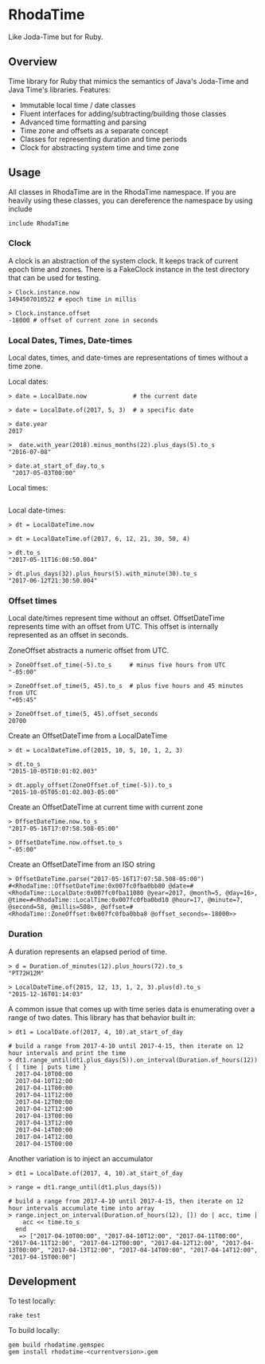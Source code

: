 # RhodaTime

Like Joda-Time but for Ruby.

## Overview

Time library for Ruby that mimics the semantics of Java's Joda-Time and Java Time's libraries.  Features:

* Immutable local time / date classes
* Fluent interfaces for adding/subtracting/building those classes
* Advanced time formatting and parsing
* Time zone and offsets as a separate concept
* Classes for representing duration and time periods
* Clock for abstracting system time and time zone

## Usage

All classes in RhodaTime are in the RhodaTime namespace.  If you are heavily using these classes, you can dereference the namespace by using include

````
include RhodaTime
````

### Clock

A clock is an abstraction of the system clock.  It keeps track of current epoch time and zones.  There is a FakeClock instance in the test directory that can be used for testing.

````
> Clock.instance.now
1494507010522 # epoch time in millis

> Clock.instance.offset
-18000 # offset of current zone in seconds
````

### Local Dates, Times, Date-times

Local dates, times, and date-times are representations of times without a time zone.

Local dates:
````
> date = LocalDate.now             # the current date

> date = LocalDate.of(2017, 5, 3)  # a specific date

> date.year
2017

>  date.with_year(2018).minus_months(22).plus_days(5).to_s
"2016-07-08"

> date.at_start_of_day.to_s
 "2017-05-03T00:00"  
````

Local times:
````
````

Local date-times:
````
> dt = LocalDateTime.now

> dt = LocalDateTime.of(2017, 6, 12, 21, 30, 50, 4)

> dt.to_s
"2017-05-11T16:08:50.004"

> dt.plus_days(32).plus_hours(5).with_minute(30).to_s
"2017-06-12T21:30:50.004" 

````

### Offset times

Local date/times represent time without an offset.  OffsetDateTime represents time with an offset from UTC.  This offset is internally represented as an offset in seconds.


ZoneOffset abstracts a numeric offset from UTC.
````
> ZoneOffset.of_time(-5).to_s     # minus five hours from UTC
"-05:00"

> ZoneOffset.of_time(5, 45).to_s  # plus five hours and 45 minutes from UTC 
"+05:45"

> ZoneOffset.of_time(5, 45).offset_seconds
20700 
````

Create an OffsetDateTime from a LocalDateTime 
 ````
 > dt = LocalDateTime.of(2015, 10, 5, 10, 1, 2, 3)
 
 > dt.to_s
 "2015-10-05T10:01:02.003" 
 
 > dt.apply_offset(ZoneOffset.of_time(-5)).to_s
 "2015-10-05T05:01:02.003-05:00"
 ````

Create an OffsetDateTime at current time with current zone

````
> OffsetDateTime.now.to_s
"2017-05-16T17:07:58.508-05:00" 

> OffsetDateTime.now.offset.to_s
"-05:00"
````

Create an OffsetDateTime from an ISO string
````
> OffsetDateTime.parse("2017-05-16T17:07:58.508-05:00")
#<RhodaTime::OffsetDateTime:0x007fc0fba0bb80 @date=#<RhodaTime::LocalDate:0x007fc0fba11080 @year=2017, @month=5, @day=16>, @time=#<RhodaTime::LocalTime:0x007fc0fba0bd10 @hour=17, @minute=7, @second=58, @millis=508>, @offset=#<RhodaTime::ZoneOffset:0x007fc0fba0bba8 @offset_seconds=-18000>> 
````

### Duration

A duration represents an elapsed period of time.

````
> d = Duration.of_minutes(12).plus_hours(72).to_s
"PT72H12M"

> LocalDateTime.of(2015, 12, 13, 1, 2, 3).plus(d).to_s
"2015-12-16T01:14:03" 
````

A common issue that comes up with time series data is enumerating over a range of two dates.  This library has that behavior built in:

````
> dt1 = LocalDate.of(2017, 4, 10).at_start_of_day

# build a range from 2017-4-10 until 2017-4-15, then iterate on 12 hour intervals and print the time
> dt1.range_until(dt1.plus_days(5)).on_interval(Duration.of_hours(12)) { | time | puts time }
  2017-04-10T00:00
  2017-04-10T12:00
  2017-04-11T00:00
  2017-04-11T12:00
  2017-04-12T00:00
  2017-04-12T12:00
  2017-04-13T00:00
  2017-04-13T12:00
  2017-04-14T00:00
  2017-04-14T12:00
  2017-04-15T00:00

````

Another variation is to inject an accumulator

````
> dt1 = LocalDate.of(2017, 4, 10).at_start_of_day

> range = dt1.range_until(dt1.plus_days(5))

# build a range from 2017-4-10 until 2017-4-15, then iterate on 12 hour intervals accumulate time into array
> range.inject_on_interval(Duration.of_hours(12), []) do | acc, time | 
    acc << time.to_s
  end
   => ["2017-04-10T00:00", "2017-04-10T12:00", "2017-04-11T00:00", "2017-04-11T12:00", "2017-04-12T00:00", "2017-04-12T12:00", "2017-04-13T00:00", "2017-04-13T12:00", "2017-04-14T00:00", "2017-04-14T12:00", "2017-04-15T00:00"] 

````


## Development

To test locally:

````
rake test
````
  
To build locally:

````    
gem build rhodatime.gemspec
gem install rhodatime-<currentversion>.gem
````


